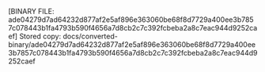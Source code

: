 [BINARY FILE: ade04279d7ad64232d877af2e5af896e363060be68f8d7729a400ee3b7857c078443b1fa4793b590f4656a7d8cb2c7c392fcbeba2a8c7eac944d9252caef]
Stored copy: docs/converted-binary/ade04279d7ad64232d877af2e5af896e363060be68f8d7729a400ee3b7857c078443b1fa4793b590f4656a7d8cb2c7c392fcbeba2a8c7eac944d9252caef
